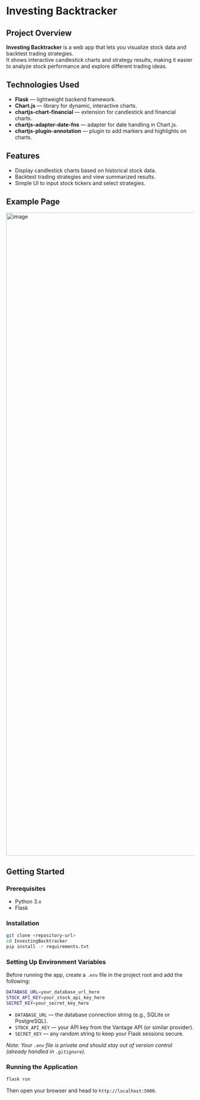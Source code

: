 # Investing Backtracker

## Project Overview
**Investing Backtracker** is a web app that lets you visualize stock data and backtest trading strategies.  
It shows interactive candlestick charts and strategy results, making it easier to analyze stock performance and explore different trading ideas.

## Technologies Used
- **Flask** — lightweight backend framework.
- **Chart.js** — library for dynamic, interactive charts.
- **chartjs-chart-financial** — extension for candlestick and financial charts.
- **chartjs-adapter-date-fns** — adapter for date handling in Chart.js.
- **chartjs-plugin-annotation** — plugin to add markers and highlights on charts.

## Features
- Display candlestick charts based on historical stock data.
- Backtest trading strategies and view summarized results.
- Simple UI to input stock tickers and select strategies.

## Example Page
<img width="1728" alt="image" src="https://github.com/user-attachments/assets/398929eb-2c44-4976-86f1-62bc5959be1b" />


## Getting Started

### Prerequisites
- Python 3.x
- Flask

### Installation
```bash
git clone <repository-url>
cd InvestingBacktracker
pip install -r requirements.txt
```

### Setting Up Environment Variables
Before running the app, create a `.env` file in the project root and add the following:

```bash
DATABASE_URL=your_database_url_here
STOCK_API_KEY=your_stock_api_key_here
SECRET_KEY=your_secret_key_here
```

- `DATABASE_URL` — the database connection string (e.g., SQLite or PostgreSQL).
- `STOCK_API_KEY` — your API key from the Vantage API (or similar provider).
- `SECRET_KEY` — any random string to keep your Flask sessions secure.

*Note: Your `.env` file is private and should stay out of version control (already handled in `.gitignore`).*

### Running the Application
```bash
flask run
```
Then open your browser and head to `http://localhost:5000`.
